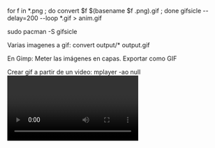 for f in *.png ; do convert $f $(basename $f .png).gif ; done
gifsicle --delay=200 --loop *.gif > anim.gif

sudo pacman -S gifsicle


Varias imagenes a gif:
convert output/* output.gif


En Gimp:
Meter las imágenes en capas.
Exportar como GIF


Crear gif a partir de un video:
mplayer -ao null <video file name> -vo jpeg:outdir=output
